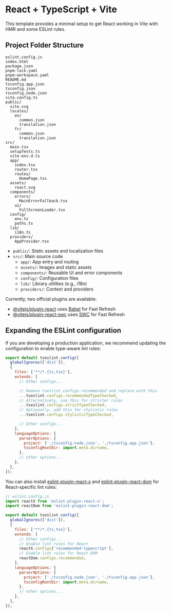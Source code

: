 # React + TypeScript + Vite

This template provides a minimal setup to get React working in Vite with HMR and some ESLint rules.

## Project Folder Structure

```
eslint.config.js
index.html
package.json
pnpm-lock.yaml
pnpm-workspace.yaml
README.md
tsconfig.app.json
tsconfig.json
tsconfig.node.json
vite.config.ts
public/
  vite.svg
  locales/
    en/
      common.json
      translation.json
    fr/
      common.json
      translation.json
src/
  main.tsx
  setupTests.ts
  vite-env.d.ts
  app/
    index.tsx
    router.tsx
    routes/
      HomePage.tsx
  assets/
    react.svg
  components/
    errors/
      MainErrorFallback.tsx
    ui/
      FullScreenLoader.tsx
  config/
    env.ts
    paths.ts
  lib/
    i18n.ts
  providers/
    AppProvider.tsx
```

- `public/`: Static assets and localization files
- `src/`: Main source code
  - `app/`: App entry and routing
  - `assets/`: Images and static assets
  - `components/`: Reusable UI and error components
  - `config/`: Configuration files
  - `lib/`: Library utilities (e.g., i18n)
  - `providers/`: Context and providers

Currently, two official plugins are available:

- [@vitejs/plugin-react](https://github.com/vitejs/vite-plugin-react/blob/main/packages/plugin-react) uses [Babel](https://babeljs.io/) for Fast Refresh
- [@vitejs/plugin-react-swc](https://github.com/vitejs/vite-plugin-react/blob/main/packages/plugin-react-swc) uses [SWC](https://swc.rs/) for Fast Refresh

## Expanding the ESLint configuration

If you are developing a production application, we recommend updating the configuration to enable type-aware lint rules:

```js
export default tseslint.config([
  globalIgnores(['dist']),
  {
    files: ['**/*.{ts,tsx}'],
    extends: [
      // Other configs...

      // Remove tseslint.configs.recommended and replace with this
      ...tseslint.configs.recommendedTypeChecked,
      // Alternatively, use this for stricter rules
      ...tseslint.configs.strictTypeChecked,
      // Optionally, add this for stylistic rules
      ...tseslint.configs.stylisticTypeChecked,

      // Other configs...
    ],
    languageOptions: {
      parserOptions: {
        project: ['./tsconfig.node.json', './tsconfig.app.json'],
        tsconfigRootDir: import.meta.dirname,
      },
      // other options...
    },
  },
]);
```

You can also install [eslint-plugin-react-x](https://github.com/Rel1cx/eslint-react/tree/main/packages/plugins/eslint-plugin-react-x) and [eslint-plugin-react-dom](https://github.com/Rel1cx/eslint-react/tree/main/packages/plugins/eslint-plugin-react-dom) for React-specific lint rules:

```js
// eslint.config.js
import reactX from 'eslint-plugin-react-x';
import reactDom from 'eslint-plugin-react-dom';

export default tseslint.config([
  globalIgnores(['dist']),
  {
    files: ['**/*.{ts,tsx}'],
    extends: [
      // Other configs...
      // Enable lint rules for React
      reactX.configs['recommended-typescript'],
      // Enable lint rules for React DOM
      reactDom.configs.recommended,
    ],
    languageOptions: {
      parserOptions: {
        project: ['./tsconfig.node.json', './tsconfig.app.json'],
        tsconfigRootDir: import.meta.dirname,
      },
      // other options...
    },
  },
]);
```
